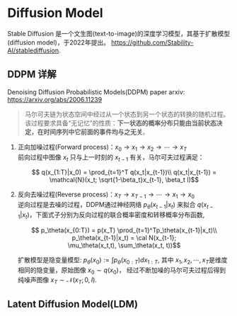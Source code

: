 # Diffusion Model

Stable Diffusion 是一个文生图(text-to-image)的深度学习模型，其基于扩散模型(diffusion model)，于2022年提出。 https://github.com/Stability-AI/stablediffusion.

## DDPM 详解

Denoising Diffusion Probabilistic Models(DDPM)
paper arxiv: https://arxiv.org/abs/2006.11239

> 马尔可夫链为状态空间中经过从一个状态到另一个状态的转换的随机过程。该过程要求具备“无记忆”的性质：**下一状态的概率分布只能由当前状态决定，在时间序列中它前面的事件均与之无关**。

1. 正向加噪过程(Forward process)：$x_0 \rightarrow x_1 \rightarrow x_2 \rightarrow \cdots \rightarrow x_T$  
    前向过程中图像 $x_t$ 只与上一时刻的 $x_{t-1}$ 有关，马尔可夫过程满足：

    $$ q(x_{1:T}|x_0) = \prod_{t=1}^T q(x_t|x_{t-1})\\
    q(x_t|x_{t-1}) = \mathcal{N}(x_t; \sqrt{1-\beta_t}x_{t-1}, \beta_t I)$$

2. 反向去噪过程(Reverse process)：$x_T \rightarrow x_{T-1} \rightarrow \cdots \rightarrow x_1 \rightarrow x_0$  
    逆向过程是去噪的过程，DDPM通过神经网络 $p_\theta(x_{t-1}|x_t)$ 来拟合 $q(x_{t-1}|x_t)$，下面式子分别为反向过程的联合概率密度和转移概率分布函数,

    $$ p_\theta(x_{0:T}) = p(x_T) \prod_{t=1}^Tp_\theta(x_{t-1}|x_t)\\
    p_\theta(x_{t-1}|x_t) = \cal N(x_{t-1}; \mu_\theta(x_t,t), \sum_\theta(x_t, t))$$

    扩散模型是隐变量模型: $p_\theta(x_0):=\int p_\theta(x_{0:T})dx_{1:T}$, 其中 $x_1, x_2, \cdots, x_{T}$是维度相同的隐变量，原始图像 $x_0 \sim q(x_0)$， 经过不断加噪的马尔可夫过程后得到纯噪声图像 $x_T \sim \mathcal{N} (x_T; 0, I)$.

## Latent Diffusion Model(LDM)
